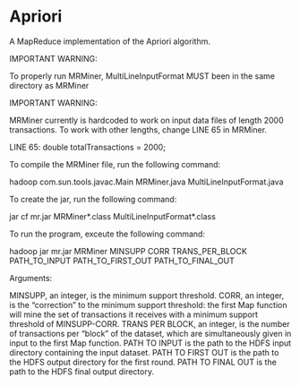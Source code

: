 # Apriori
A MapReduce implementation of the Apriori algorithm.

IMPORTANT WARNING:

To properly run MRMiner, MultiLineInputFormat MUST been in the same directory as MRMiner

IMPORTANT WARNING:

MRMiner currently is hardcoded to work on input data files of length 2000 transactions. To work with other lengths, change LINE 65 in MRMiner. 

LINE 65: double totalTransactions = 2000;



To compile the MRMiner file, run the following command:

hadoop com.sun.tools.javac.Main MRMiner.java MultiLineInputFormat.java

To create the jar, run the following command:

jar cf mr.jar MRMiner*.class MultiLineInputFormat*.class

To run the program, exceute the following command:

hadoop jar mr.jar MRMiner MINSUPP CORR TRANS_PER_BLOCK PATH_TO_INPUT PATH_TO_FIRST_OUT PATH_TO_FINAL_OUT


Arguments: 

MINSUPP, an integer, is the minimum support threshold.
CORR, an integer, is the “correction” to the minimum support threshold: the first Map function will mine the set of transactions it receives with a minimum support threshold of MINSUPP-CORR.
TRANS PER BLOCK, an integer, is the number of transactions per “block” of the dataset, which are simultaneously given in input to the first Map function.
PATH TO INPUT is the path to the HDFS input directory containing the input dataset.
PATH TO FIRST OUT is the path to the HDFS output directory for the first round.
PATH TO FINAL OUT is the path to the HDFS final output directory.
